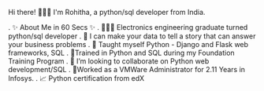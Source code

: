 Hi there! 🙋🏻‍♀️
I'm Rohitha, a python/sql developer from India.

. ✨ About Me in 60 Secs ✨
. 👩🏻‍💻 Electronics engineering graduate turned python/sql developer
. 👀 I can make your data to tell a story that can answer your business problems
. 📝 Taught myself Python - Django and Flask web frameworks, SQL
. 🏢Trained in Python and SQL during my Foundation Training Program
. 💞️ I’m looking to collaborate on Python web development/SQL 
. 🌠Worked as a VMWare Administrator for 2.11 Years in Infosys.
. 📈 Python certification from edX

